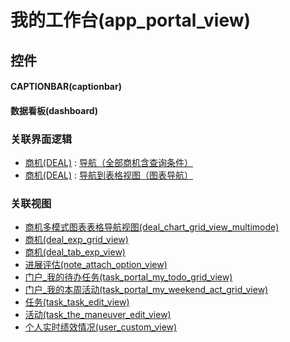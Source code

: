 # 我的工作台(app_portal_view)  <!-- {docsify-ignore-all} -->



## 控件
#### CAPTIONBAR(captionbar)
#### 数据看板(dashboard)


### 关联界面逻辑
  * [商机(DEAL)](module/crm/deal) : [导航（全部商机含查询条件）](module/crm/deal/uilogic/all_deal_with_query)
  * [商机(DEAL)](module/crm/deal) : [导航到表格视图（图表导航）](module/crm/deal/uilogic/exp_to_gridview)

### 关联视图
  * [商机多模式图表表格导航视图(deal_chart_grid_view_multimode)](app/view/deal_chart_grid_view_multimode)
  * [商机(deal_exp_grid_view)](app/view/deal_exp_grid_view)
  * [商机(deal_tab_exp_view)](app/view/deal_tab_exp_view)
  * [进展评估(note_attach_option_view)](app/view/note_attach_option_view)
  * [门户_我的待办任务(task_portal_my_todo_grid_view)](app/view/task_portal_my_todo_grid_view)
  * [门户_我的本周活动(task_portal_my_weekend_act_grid_view)](app/view/task_portal_my_weekend_act_grid_view)
  * [任务(task_task_edit_view)](app/view/task_task_edit_view)
  * [活动(task_the_maneuver_edit_view)](app/view/task_the_maneuver_edit_view)
  * [个人实时绩效情况(user_custom_view)](app/view/user_custom_view)

<script>
 const { createApp } = Vue
  createApp({
    data() {
      return {

      }
    }
  }).use(ElementPlus).mount('#app')
</script>